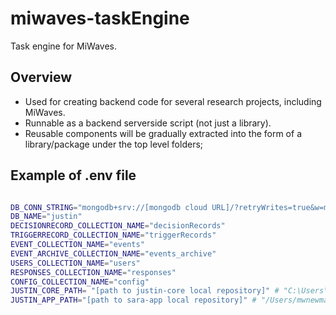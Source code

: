 # miwaves-taskEngine

Task engine for MiWaves.

## Overview

- Used for creating backend code for several research projects, including MiWaves.
- Runnable as a backend serverside script (not just a library).
- Reusable components will be gradually extracted into the form of a library/package under the top level folders;


## Example of .env file

```bash

DB_CONN_STRING="mongodb+srv://[mongodb cloud URL]/?retryWrites=true&w=majority"
DB_NAME="justin"
DECISIONRECORD_COLLECTION_NAME="decisionRecords"
TRIGGERRECORD_COLLECTION_NAME="triggerRecords"
EVENT_COLLECTION_NAME="events"
EVENT_ARCHIVE_COLLECTION_NAME="events_archive"
USERS_COLLECTION_NAME="users"
RESPONSES_COLLECTION_NAME="responses"
CONFIG_COLLECTION_NAME="config"
JUSTIN_CORE_PATH= "[path to justin-core local repository]" # "C:\Users\peiyaoh\Code\justin-back"
JUSTIN_APP_PATH="[path to sara-app local repository]" # "/Users/mwnewman/code/mia/justin/sara-app/sara"


```

